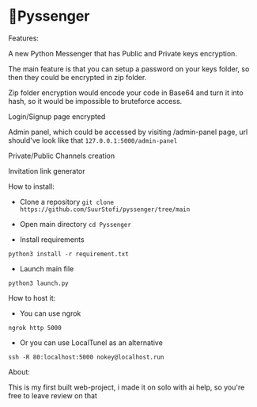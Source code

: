 
# 🔐Pyssenger

Features:

A new Python Messenger that has Public and Private keys encryption. 

The main feature is that you can setup a password on your keys folder, so then they could be encrypted in zip folder.

Zip folder encryption would encode your code in Base64 and turn it into hash, so it would be impossible to bruteforce access.

Login/Signup page encrypted

Admin panel, which could be accessed by visiting /admin-panel page, url should've look like that ``127.0.0.1:5000/admin-panel``

Private/Public Channels creation

Invitation link generator





How to install:
- Clone a repository
```git clone https://github.com/SuurStofi/pyssenger/tree/main```

- Open main directory
``` cd Pyssenger ```

- Install requirements

``` python3 install -r requirement.txt ```

- Launch main file

``` python3 launch.py ```

How to host it:

- You can use ngrok

```ngrok http 5000```

- Or you can use LocalTunel as an alternative

```ssh -R 80:localhost:5000 nokey@localhost.run```






About:

This is my first built web-project, i made it on solo with ai help, so you're free to leave review on that
